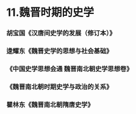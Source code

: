 # 11.魏晋时期的史学


### 胡宝国《汉唐间史学的发展（修订本）》

### 逯耀东《魏晋史学的思想与社会基础》

### 《中国史学思想会通 魏晋南北朝史学思想卷》

### 《魏晋南北朝时期史学与政治的关系》

### 瞿林东《魏晋南北朝隋唐史学》

